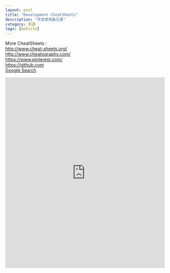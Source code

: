 ```yaml
---
layout: post
title: "Development CheatSheets"
description: "开发常用备忘表"
category: 资源
tags: [website]
---
```


More CheatSheets :   
<a href="http://www.cheat-sheets.org/">http://www.cheat-sheets.org/</a>  
<a href="http://www.cheatography.com/">http://www.cheatography.com/</a>  
<a href="https://www.pinterest.com/explore/cheat-sheets/">https://www.pinterest.com/</a>   
<a href="https://github.com/detailyang/awesome-cheatsheet/">https://github.com</a>   
<a href="https://www.google.com/search?q=cheat+sheets">Google Search</a>  

<div style="width: 100%;height: 600px; overflow: hidden">
    <iframe src="http://toolbox.nirelbaz.com/" width="100%" height="100%" frameborder="0"></iframe>
</div>
